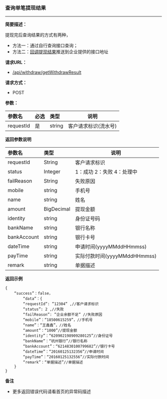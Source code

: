 ### 查询单笔提现结果

---

**简要描述：**

提现完后查询结果的方式有两种，

* 方法一：通过自行查询接口查询；
* 方法二：[回调提现结果](shi-shi-ti-xian/ti-xian-jie-guo-hui-diao.md)推送到企业提供的接口地址    

**请求URL：**

* [/api/withdraw/getWithdrawResult](https://openApi-qa.gongmall.com/api/withdraw/getWithdrawResult)

**请求方式：**

* POST 

**参数：**

| 参数名 | 必选 | 类型 | 说明 |
| :--- | :--- | :--- | --- |
| requestId | 是 | string | 客户请求标识\(流水号\) |

**返回参数说明**

| 参数名 | 类型 | 说明 |
| :--- | :--- | --- |
| requestId | String | 客户请求标识 |
| status | Integer | 1：成功 2：失败 4：处理中 |
| failReason | String | 失败原因 |
| mobile | string | 手机号 |
| name | string | 姓名 |
| amount | BigDecimal | 提现金额 |
| identity | string | 身份证号码 |
| bankName | string | 银行名称 |
| bankAccount | string | 银行卡号 |
| dateTime | string | 申请时间\(yyyyMMddHHmmss\) |
| payTime | string | 实际付款时间\(yyyyMMddHHmmss\) |
| remark | string | 单据描述 |

**返回示例**

```
{
    “success”：false，
        “data”：{
        “requestId”: ”12304” ,//客户请求标识
        “status”: 2 ,//失败
        “failReason”: ”企业余额不足” //失败原因
        “mobile”：“18500615259”，//手机号
        “name”：“王鑫鑫”，//姓名
        “amount”：“1000”//提现金额
        “identity”：“620902198909280125”//身份证号
        “bankName”：“杭州银行”//银行名称
        “bankAccount”：“6214830100799682”//银行卡号
        “dateTime”：“20160125132356”//申请时间
        “payTime”：“20160125132556”//实际付款时间
        “remark”：“单据描述”//单据描述
    }
}
```

**备注**

* 更多返回错误代码请看首页的异常码描述



